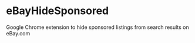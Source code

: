 # eBayHideSponsored
Google Chrome extension to hide sponsored listings from search results on eBay.com
